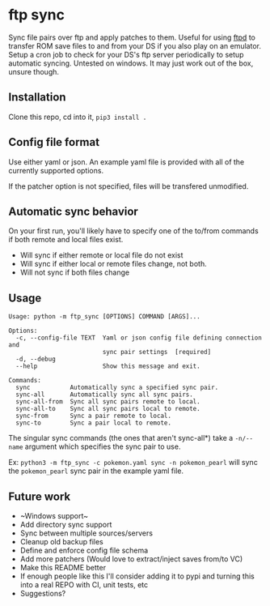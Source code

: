 # ftp sync

Sync file pairs over ftp and apply patches to them. Useful for using [ftpd](https://github.com/mtheall/ftpd) to transfer ROM save files to and from your DS if you also play on an emulator. Setup a cron job to check for your DS's ftp server periodically to setup automatic syncing. Untested on windows. It may just work out of the box, unsure though.

## Installation

Clone this repo, cd into it, `pip3 install .`

## Config file format

Use either yaml or json. An example yaml file is provided with all of the currently supported options.

If the patcher option is not specified, files will be transfered unmodified.

## Automatic sync behavior

On your first run, you'll likely have to specify one of the to/from commands if both remote and local files exist.

- Will sync if either remote or local file do not exist
- Will sync if either local or remote files change, not both.
- Will not sync if both files change

## Usage

```
Usage: python -m ftp_sync [OPTIONS] COMMAND [ARGS]...

Options:
  -c, --config-file TEXT  Yaml or json config file defining connection and 
                          sync pair settings  [required]
  -d, --debug
  --help                  Show this message and exit.

Commands:
  sync           Automatically sync a specified sync pair.
  sync-all       Automatically sync all sync pairs.
  sync-all-from  Sync all sync pairs remote to local.
  sync-all-to    Sync all sync pairs local to remote.
  sync-from      Sync a pair remote to local.
  sync-to        Sync a pair local to remote.
```

The singular sync commands (the ones that aren't sync-all\*) take a `-n/--name` argument which specifies the sync pair to use.

Ex: `python3 -m ftp_sync -c pokemon.yaml sync -n pokemon_pearl` will sync the `pokemon_pearl` sync pair in the example yaml file.

## Future work

- ~Windows support~
- Add directory sync support
- Sync between multiple sources/servers
- Cleanup old backup files
- Define and enforce config file schema
- Add more patchers (Would love to extract/inject saves from/to VC)
- Make this README better
- If enough people like this I'll consider adding it to pypi and turning this into a real REPO with CI, unit tests, etc
- Suggestions?
